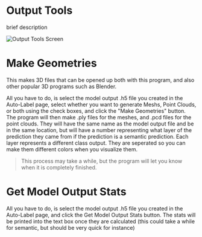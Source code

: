 # Output Tools

brief description

![Output Tools Screen](https://github.com/ajbrookhouse/WSU_PlantBio_ML/blob/main/screenshots/outputToolsScreenshot.png)

# Make Geometries

This makes 3D files that can be opened up both with this program, and also other popular 3D programs such as Blender.

All you have to do, is select the model output .h5 file you created in the Auto-Label page, select whether you want to generate Meshs, Point Clouds, or both using the check boxes, and click the "Make Geometries" button.
The program will then make .ply files for the meshes, and .pcd files for the point clouds.
They will have the same name as the model output file and be in the same location, but will have a number representing what layer of the prediction they came from if the prediction is a semantic prediction.
Each layer represents a different class output. They are seperated so you can make them different colors when you visualize them.

> This process may take a while, but the program will let you know when it is completely finished.

# Get Model Output Stats

All you have to do, is select the model output .h5 file you created in the Auto-Label page, and click the Get Model Output Stats button.
The stats will be printed into the text box once they are calculated (this could take a while for semantic, but should be very quick for instance)
